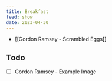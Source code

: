 ```yaml
---
title: Breakfast
feed: show
date: 2023-04-30
---
```


- [[Gordon Ramsey  - Scrambled Eggs]] 



## Todo
- [ ] Gordon Ramsey - Example Image
